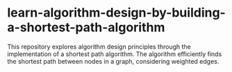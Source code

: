 # learn-algorithm-design-by-building-a-shortest-path-algorithm
This repository explores algorithm design principles through the implementation of a shortest path algorithm. The algorithm efficiently finds the shortest path between nodes in a graph, considering weighted edges.
